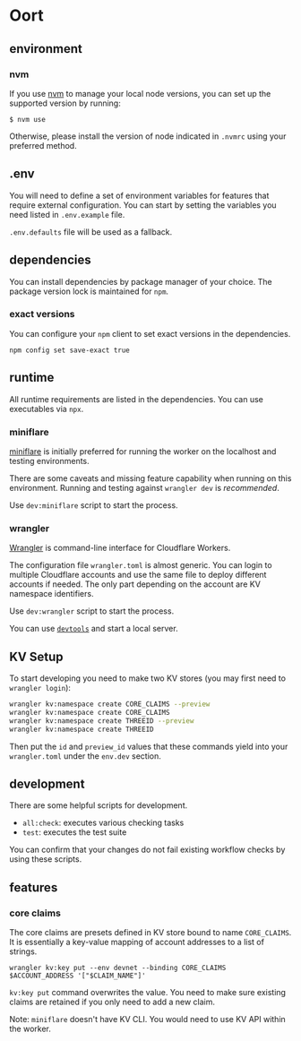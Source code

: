 # Oort

## environment

### nvm

If you use [nvm](https://github.com/creationix/nvm/) to manage your local node
versions, you can set up the supported version by running:

```shell
$ nvm use
```

Otherwise, please install the version of node indicated in `.nvmrc` using your
preferred method.

## .env

You will need to define a set of environment variables for features that require
external configuration. You can start by setting the variables you need listed
in `.env.example` file.

`.env.defaults` file will be used as a fallback.

## dependencies

You can install dependencies by package manager of your choice. The package
version lock is maintained for `npm`.

### exact versions

You can configure your `npm` client to set exact versions in the dependencies.

```shell
npm config set save-exact true
```

## runtime

All runtime requirements are listed in the dependencies. You can use executables
via `npx`.

### miniflare

[miniflare](https://miniflare.dev/) is initially preferred for running the
worker on the localhost and testing environments.

There are some caveats and missing feature capability when running on this
environment. Running and testing against `wrangler dev` is _recommended_.

Use `dev:miniflare` script to start the process.

### wrangler

[Wrangler](https://developers.cloudflare.com/workers/wrangler/) is command-line
interface for Cloudflare Workers.

The configuration file `wrangler.toml` is almost generic. You can login to
multiple Cloudflare accounts and use the same file to deploy different accounts
if needed. The only part depending on the account are KV namespace identifiers.

Use `dev:wrangler` script to start the process.

You can use [`devtools`](https://built-devtools.pages.dev/js_app) and start a
local server.

## KV Setup

To start developing you need to make two KV stores (you may first need to `wrangler login`):

```bash
wrangler kv:namespace create CORE_CLAIMS --preview
wrangler kv:namespace create CORE_CLAIMS
wrangler kv:namespace create THREEID --preview
wrangler kv:namespace create THREEID
```

Then put the `id` and `preview_id` values that these commands yield into your `wrangler.toml` under the `env.dev` section.

## development

There are some helpful scripts for development.

- `all:check`: executes various checking tasks
- `test`: executes the test suite

You can confirm that your changes do not fail existing workflow checks by using
these scripts.

## features

### core claims

The core claims are presets defined in KV store bound to name `CORE_CLAIMS`. It
is essentially a key-value mapping of account addresses to a list of strings.

```shell
wrangler kv:key put --env devnet --binding CORE_CLAIMS $ACCOUNT_ADDRESS '["$CLAIM_NAME"]'
```

`kv:key put` command overwrites the value. You need to make sure existing claims
are retained if you only need to add a new claim.

Note: `miniflare` doesn't have KV CLI. You would need to use KV API within the
worker.
